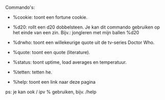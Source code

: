 Commando's:

- %cookie: toont een fortune cookie.

- %d20: rollt een d20 dobbelsteen. Je kan dit commando gebruiken op het einde van een zin. Bijv.: jongleren met mijn ballen %d20

- %drwho: toont een willekeurige quote uit de tv-series Doctor Who.

- %quote: toont een quote (literature).

- %status: toont uptime, load averages en temperatuur.

- %tetten: tetten he.

- %help: toont een link naar deze pagina

ps: je kan ook / ipv % gebruiken, bijv. /help

